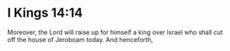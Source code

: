 # I Kings 14:14

Moreover, the Lord will raise up for himself a king over Israel who shall cut off the house of Jeroboam today. And henceforth,
